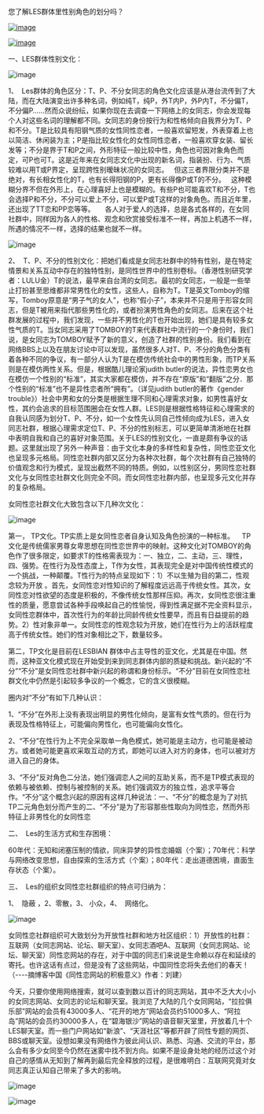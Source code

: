 您了解LES群体里性别角色的划分吗？

[![image](http://y1.ifengimg.com/yjp/20150902/news.png)](http://i.ifeng.com/)

[![image](http://p0.ifengimg.com/29b92e35b2b20708/2017/16/logo041906.png)](http://inews.ifeng.com/)

一、LES群体性别文化：

![image](http://y0.ifengimg.com/ifengimcp/pic/20151029/f90ce253ec0a5b3a34d4_size1864_w2000_h3000.jpg)

1、  Les群体的角色区分：T、P、不分女同志的角色文化应该是从港台流传到了大陆，而在大陆演变出许多种名词，例如纯T，纯P，外T内P，外P内T，不分偏T，不分偏P……然而众说纷纭，如果你现在去调查一下网络上的女同志，你会发现每个人对这些名词的理解都不同。女同志的身份按行为和性格倾向自我界分为T、P和不分。T是比较具有阳钢气质的女性同性恋者，一般喜欢留短发，外表穿着上也以简洁、休闲装为主；P是指比较女性化的女性同性恋者，一般喜欢穿女装、留长发等；不分是界于T和P之间，外形特征一般比较中性，角色也可因对象角色而定，可P也可T。这是近年来在女同志文化中出现的新名词，指装扮、行为、气质较难以用T或P界定，呈现跨性别暧昧状况的女同志。   但这三者界限分类并不是绝对，有长相女性化的T，也有长得阳钢的P，更有长得像P或T的不分。   这种模糊分界不但在外形上，在心理喜好上也是模糊的。有些P也可能喜欢T和不分，T也会选择P和不分，不分可以爱上不分，可以爱P或T这样的对象角色。而且近年里，还出现了TT恋和PP恋等等。　　各人对于爱人的选择，总是各式各样的，在女同社群中，同样因为各人的性格、观念和欣赏接受标准不一样，再加上机遇不一样，所遇的情况不一样，选择的结果也就不一样。

![image](http://y1.ifengimg.com/ifengimcp/pic/20151029/56aa2e6ae42d2616df48_size509_w2000_h3236.jpg)

2、  T、P、不分的性别文化：把她们看成是女同志社群中的特有性别，是在特定情景和关系互动中存在的独特性别，是同性世界中的性别卷标。（香港性别研究学者：LULU金）T的说法，最早来自台湾的女同志。最初的女同志，一般是一些举止打扮甚至思维都非常男性化的女性，这些人，自称为T。T是英文Tomboy的缩写，Tomboy原意是“男子气的女人”，也称“假小子”，本来并不只是用于形容女同志，但是T被用来指代那些男性化的，或者扮演男性角色的女同志。后来在这个社群发展的过程中，我们发现，一些并不男性化的T也开始出现，她们是具有较多女性气质的T。当女同志采用了TOMBOY的T来代表群社中流行的一个身份时，我们说，是女同志为TOMBOY赋予了新的意义，创造了社群的性别身份。我们看到在网络BBS上以及在朋友讨论中可以发现，虽然很多人对T、P、不分的角色分类有着各种不同的争议，有一部分人认为T是在模仿传统社会中的男性形象，而TP关系则是在模仿两性关系。但是，根据酷儿理论家judith butler的说法，异性恋男女也在模仿一个性别的“标准”，其实大家都在模仿，并不存在“原版”和“翻版”之分．那个性别的“标准”也不是异性恋者所“拥有”。（详见judith butler的著作《gender trouble》）社会中男和女的分类是根据生理不同和心理需求对象，如男性喜好女性，其约会追求的目标范围圈会在女性人群。LES则是根据性格特征和心理需求的自我认同感为划分T、P、不分，如一个女性先认同自己性倾向成为LES，进入女同志社群，根据心理需求定位T、P、不分的性别标志，可以更简单清淅地在社群中表明自我和自己的喜好对象范围。关于LES的性别文化，一直是颇有争议的话题。这里就出现了另外一种声音：由于文化本身的多样性和复杂性，同性恋亚文化也呈现多元格局。同性恋社群内部又区分为各种次社群，每个次社群有自己独特的价值观念和行为模式，呈现出截然不同的特质。例如，以性别区分，男同性恋社群文化与女同性恋社群文化则完全不同。而女同性恋社群内部，也呈现多元文化并存的复杂格局。

女同性恋社群文化大致包含以下几种次文化：

![image](http://y1.ifengimg.com/ifengimcp/pic/20151029/c8ae45f5a2049df00ed4_size1261_w2000_h1238.jpg)

第一， TP文化。TP实质上是女同性恋者自身认知及角色扮演的一种标准。    TP文化是传统儒家男尊女卑思想在同性恋世界中的映射。这种文化对TOMBOY的角色作了很多限定，如要求T的性格需表现为：一、独立，二、主动，三、理性，四、强势。在性行为及性态度上，T作为女性，其表现完全是对中国传统性模式的一个挑战，一种颠覆。T性行为的特点呈现如下：1）不以生殖为目的第二，性观念较为开放 。首先，女同性恋对性知识的了解程度远远高于传统女性。其次，女同性恋对性欲望的态度是积极的，不像传统女性那样压抑。再次，女同性恋很注重性的质量，愿意尝试各种手段唤起自己的性愉悦，得到性满足据不完全资料显示，女同性恋群体中，首次性行为的年龄比同龄传统女性要早，而且有日益提前的趋势。2）性对象非单一。女同性恋的性观念较为开放，她们在性行为上的活跃程度高于传统女性。她们的性对象相比之下，数量较多。

第二，TP文化是目前在LESBIAN 群体中占主导性的亚文化，尤其是在中国。然而，这种亚文化模式现在开始受到来到同志群体内部的质疑和挑战。新兴起的“不分”“不分”是女同性恋社群中新兴起的称谓和身份标示。“不分”目前在女同性恋社群文化中仍然是引起较多争议的一个概念，它的含义很模糊。

圈内对“不分”有如下几种认识：

1、“不分”在外形上没有表现出明显的男性化倾向，是富有女性气质的。但在行为表现及性格特征上，可能偏向男性化，也可能偏向女性化。

2、“不分”在性行为上不完全采取单一角色模式，她可能是主动方，也可能是被动方。或者她可能更喜欢采取互动的方式，即她可以进入对方的身体，也可以被对方进入自己的身体。

3、“不分”反对角色二分法，她们强调恋人之间的互助关系，而不是TP模式表现的依赖与被依赖、控制与被控制的关系。她们强调双方的独立性，追求平等合作。“不分”这个概念兴起的原因有这样几种说法：一、“不分”的概念是为了对抗TP二元角色划分而产生的二、“不分”是为了形容那些性取向为同性恋，然而外形特征上非男性化的女同性恋

二、  Les的生活方式和生存困境：

60年代：无知和闭塞压制的情欲，同床异梦的异性恋婚姻（个案）；70年代：科学与网络改变思想，自由探索的生活方式（个案）；80年代：走出道德困境，直面生存状态（个案）。

三、  Les的组织女同性恋社群组织的特点可归纳为：

1、  隐蔽 ，2、零散，3、 小众，4、  网络化。

![image](http://y1.ifengimg.com/ifengimcp/pic/20151029/2f77899f6a93ab8209d4_size2170_w2000_h1271.jpg)

女同性恋社群组织可大致划分为开放性社群和地方社区组织：1）开放性的社群：互联网（女同志网站、论坛、聊天室）、女同志酒吧A、互联网（女同志网站、论坛、聊天室）同性恋网站的存在，对于中国的同志们来说是生命赖以存在和延续的寄托。也许这话有点过，但是没有了这些网站，中国同性恋将失去他们的春天！（----摘博客中国《同性恋网站的积极意义》作者：刘建）

今天，只要你使用网络搜索，就可以查到数以百计的同志网站，其中不乏大大小小的女同志网站、女同志的论坛和聊天室。我浏览了大陆的几个女同网站，“拉拉俱乐部”网站的会员有43000多人、“花开的地方”网站会员约51000多人、“阿拉岛”网站的会员约30000多人，在“碧海银沙”网站的语音聊天室里，开放着几十个LES聊天室。而一些门户网站如“新浪”、“天涯社区”等都开辟了同性专题的网页、BBS或聊天室。设想如果没有网络作为彼此间认识、熟悉、沟通、交流的平台，那么会有多少女同至今仍然在迷雾中找不到方向。如果不是设身处地的经历过这个对自己的感情从无知到了解再到最后完全释放的过程，是很难明白：互联网究竟对女同志真正认知自己带来了多大的影响。

![image](http://y1.ifengimg.com/ifengimcp/pic/20151029/f01c9b968d073033eaa9_size1826_w3102_h4985.jpg)

![image](http://y1.ifengimg.com/ifengimcp/pic/20151029/a1a6a3fb22d42d02f5ca_size676_w2185_h3277.jpg)